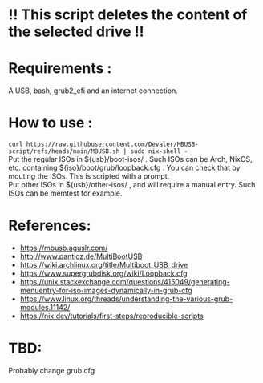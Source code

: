 # !! This script deletes the content of the selected drive !!

# Requirements : 
A USB, bash, grub2_efi and an internet connection.

# How to use :
`curl https://raw.githubusercontent.com/Devaler/MBUSB-script/refs/heads/main/MBUSB.sh | sudo nix-shell -`  
Put the regular ISOs in ${usb}/boot-isos/ . Such ISOs can be Arch, NixOS, etc. containing ${iso}/boot/grub/loopback.cfg . You can check that by mouting the ISOs. This is scripted with a prompt.  
Put other ISOs in ${usb}/other-isos/ , and will require a manual entry. Such ISOs can be memtest for example.  

# References:
- https://mbusb.aguslr.com/
- http://www.panticz.de/MultiBootUSB
- https://wiki.archlinux.org/title/Multiboot_USB_drive
- https://www.supergrubdisk.org/wiki/Loopback.cfg
- https://unix.stackexchange.com/questions/415049/generating-menuentry-for-iso-images-dynamically-in-grub-cfg
- https://www.linux.org/threads/understanding-the-various-grub-modules.11142/
- https://nix.dev/tutorials/first-steps/reproducible-scripts

# TBD:
Probably change grub.cfg
